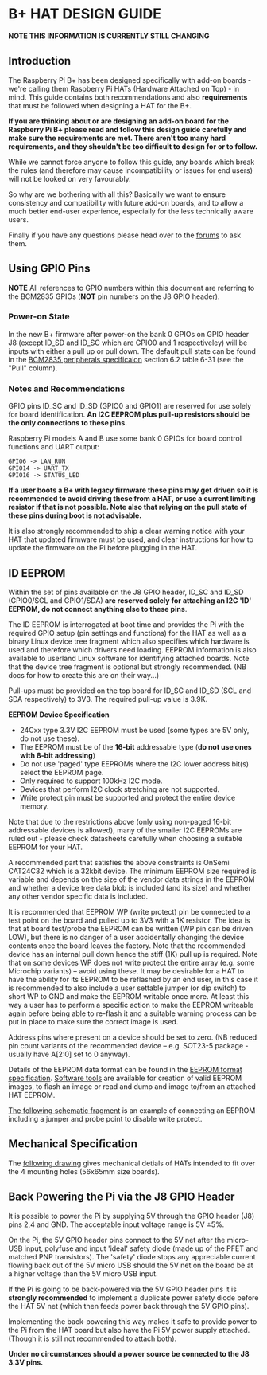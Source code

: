# B+ HAT DESIGN GUIDE

**NOTE THIS INFORMATION IS CURRENTLY STILL CHANGING**

## Introduction

The Raspberry Pi B+ has been designed specifically with add-on boards - we're calling them Raspberry Pi HATs (Hardware Attached on Top) - in mind. This guide contains both recommendations and also **requirements** that must be followed when designing a HAT for the B+.

**If you are thinking about or are designing an add-on board for the Raspberry Pi B+ please read and follow this design guide carefully and make sure the requirements are met. There aren't too many hard requirements, and they shouldn't be too difficult to design for or to follow.**

While we cannot force anyone to follow this guide, any boards which break the rules (and therefore may cause incompatibility or issues for end users) will not be looked on very favourably.

So why are we bothering with all this? Basically we want to ensure consistency and compatibility with future add-on boards, and to allow a much better end-user experience, especially for the less technically aware users.

Finally if you have any questions please head over to the [forums](http://www.raspberrypi.org/forums/viewforum.php?f=100) to ask them.

## Using GPIO Pins

**NOTE** All references to GPIO numbers within this document are referring to the BCM2835 GPIOs (**NOT** pin numbers on the J8 GPIO header).

### Power-on State

In the new B+ firmware after power-on the bank 0 GPIOs on GPIO header J8 (except ID_SD and ID_SC which are GPIO0 and 1 respectiveley) will be inputs with either a pull up or pull down. The default pull state can be found in the [BCM2835 peripherals specificaion](http://www.raspberrypi.org/documentation/hardware/raspberrypi/bcm2835/BCM2835-ARM-Peripherals.pdf) section 6.2 table 6-31 (see the "Pull" column).

### Notes and Recommendations

GPIO pins ID_SC and ID_SD (GPIO0 and GPIO1) are reserved for use solely for board identification. **An I2C EEPROM plus pull-up resistors should be the only connections to these pins.**

Raspberry Pi models A and B use some bank 0 GPIOs for board control functions and UART output:

    GPIO6 -> LAN_RUN
    GPIO14 -> UART_TX
    GPIO16 -> STATUS_LED

**If a user boots a B+ with legacy firmware these pins may get driven so it is recommended to avoid driving these from a HAT, or use a current limiting resistor if that is not possible. Note also that relying on the pull state of these pins during boot is not advisable.** 

It is also strongly recommended to ship a clear warning notice with your HAT that updated firmware must be used, and clear instructions for how to update the firmware on the Pi before plugging in the HAT.

## ID EEPROM

Within the set of pins available on the J8 GPIO header, ID_SC and ID_SD (GPIO0/SCL and GPIO1/SDA) **are reserved solely for attaching an I2C 'ID' EEPROM, do not connect anything else to these pins**.

The ID EEPROM is interrogated at boot time and provides the Pi with the required GPIO setup (pin settings and functions) for the HAT as well as a binary Linux device tree fragment which also specifies which hardware is used and therefore which drivers need loading. EEPROM information is also available to userland Linux software for identifying attached boards. Note that the device tree fragment is optional but strongly recommended. (NB docs for how to create this are on their way...)

Pull-ups must be provided on the top board for ID_SC and ID_SD  (SCL and SDA respectively) to 3V3. The required pull-up value is 3.9K.

**EEPROM Device Specification**

- 24Cxx type 3.3V I2C EEPROM must be used (some types are 5V only, do not use these).
- The EEPROM must be of the **16-bit** addressable type (**do not use ones with 8-bit addressing**)
- Do not use 'paged' type EEPROMs where the I2C lower address bit(s) select the EEPROM page.
- Only required to support 100kHz I2C mode.
- Devices that perform I2C clock stretching are not supported.
- Write protect pin must be supported and protect the entire device memory.

Note that due to the restrictions above (only using non-paged 16-bit addressable devices is allowed), many of the smaller I2C EEPROMs are ruled out - please check datasheets carefully when choosing a suitable EEPROM for your HAT.

A recommended part that satisfies the above constraints is OnSemi CAT24C32 which is a 32kbit device. The minimum EEPROM size required is variable and depends on the size of the vendor data strings in the EEPROM and whether a device tree data blob is included (and its size) and whether any other vendor specific data is included.

It is recommended that EEPROM WP (write protect) pin be connected to a test point on the board and pulled up to 3V3 with a 1K resistor. The idea is that at board test/probe the EEPROM can be written (WP pin can be driven LOW), but there is no danger of a user accidentally changing the device contents once the board leaves the factory. Note that the recommended device has an internal pull down hence the stiff (1K) pull up is required. Note that on some devices WP does not write protect the entire array (e.g. some Microchip variants) – avoid using these.
It may be desirable for a HAT to have the ability for its EEPROM to be reflashed by an end user, in this case it is recommended to also include a user settable jumper (or dip switch) to short WP to GND and make the EEPROM writable once more. At least this way a user has to perform a specific action to make the EEPROM writeable again before being able to re-flash it and a suitable warning process can be put in place to make sure the correct image is used.

Address pins where present on a device should be set to zero. (NB reduced pin count variants of the recommended device – e.g. SOT23-5 package - usually have A[2:0] set to 0 anyway).

Details of the EEPROM data format can be found in the [EEPROM format specification](eeprom-format.md). [Software tools](./eepromutils) are available for creation of valid EEPROM images, to flash an image or read and dump and image to/from an attached HAT EEPROM.

[The following schematic fragment](eeprom-circuit.png) is an example of connecting an EEPROM  including a jumper and probe point to disable write protect.

## Mechanical Specification

The [following drawing](hat-board-mechanical.pdf) gives mechanical detials of HATs intended to fit over the 4 mounting holes (56x65mm size boards).

## Back Powering the Pi via the J8 GPIO Header

It is possible to power the Pi by supplying 5V through the GPIO header (J8) pins 2,4 and GND. The acceptable input voltage range is 5V ±5%.

On the Pi, the 5V GPIO header pins connect to the 5V net after the micro-USB input, polyfuse and input 'ideal' safety diode (made up of the PFET and matched PNP transistors). The 'safety' diode stops any appreciable current flowing back out of the 5V micro USB should the 5V net on the board be at a higher voltage than the 5V micro USB input.

If the Pi is going to be back-powered via the 5V GPIO header pins it is **strongly recommended** to implement a duplicate power safety diode before the HAT 5V net (which then feeds power back through the 5V GPIO pins).

Implementing the back-powering this way makes it safe to provide power to the Pi from the HAT board but also have the Pi 5V power supply attached. (Though it is still not recommended to attach both).

**Under no circumstances should a power source be connected to the J8 3.3V pins.**
